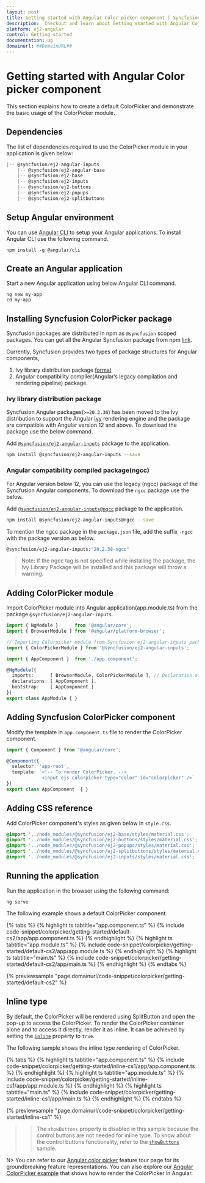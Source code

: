 ```yaml
---
layout: post
title: Getting started with Angular Color picker component | Syncfusion
description:  Checkout and learn about Getting started with Angular Color picker component of Syncfusion Essential JS 2 and more details.
platform: ej2-angular
control: Getting started 
documentation: ug
domainurl: ##DomainURL##
---
```


# Getting started with Angular Color picker component

This section explains how to create a default ColorPicker and demonstrate the basic usage of the ColorPicker module.

## Dependencies

The list of dependencies required to use the ColorPicker module in your application is given below:

```javascript
|-- @syncfusion/ej2-angular-inputs
    |-- @syncfusion/ej2-angular-base
    |-- @syncfusion/ej2-base
    |-- @syncfusion/ej2-inputs
    |-- @syncfusion/ej2-buttons
    |-- @syncfusion/ej2-popups
    |-- @syncfusion/ej2-splitbuttons
```

## Setup Angular environment

You can use [Angular CLI](https://github.com/angular/angular-cli) to setup your Angular applications. To install Angular CLI use the following command.

```
npm install -g @angular/cli
```

## Create an Angular application

Start a new Angular application using below Angular CLI command.

```
ng new my-app
cd my-app
```

## Installing Syncfusion ColorPicker package

Syncfusion packages are distributed in npm as `@syncfusion` scoped packages. You can get all the Angular Syncfusion package from npm [link]( https://www.npmjs.com/search?q=%40syncfusion%2Fej2-angular- ).

Currently, Syncfusion provides two types of package structures for Angular components,
1. Ivy library distribution package [format](https://angular.io/guide/angular-package-format#angular-package-format)
2. Angular compatibility compiler(Angular’s legacy compilation and rendering pipeline) package.

### Ivy library distribution package

Syncfusion Angular packages(`>=20.2.36`) has been moved to the Ivy distribution to support the Angular [Ivy](https://docs.angular.lat/guide/ivy) rendering engine and the package are compatible with Angular version 12 and above. To download the package use the below command.

Add [`@syncfusion/ej2-angular-inputs`](https://www.npmjs.com/package/@syncfusion/ej2-angular-inputs/v/20.2.38) package to the application.

```bash
npm install @syncfusion/ej2-angular-inputs --save
```

### Angular compatibility compiled package(ngcc)

For Angular version below 12, you can use the legacy (ngcc) package of the Syncfusion Angular components. To download the `ngcc` package use the below.

Add [`@syncfusion/ej2-angular-inputs@ngcc`](https://www.npmjs.com/package/@syncfusion/ej2-angular-inputs/v/20.2.38-ngcc) package to the application.

```bash
npm install @syncfusion/ej2-angular-inputs@ngcc --save
```

To mention the ngcc package in the `package.json` file, add the suffix `-ngcc` with the package version as below.

```bash
@syncfusion/ej2-angular-inputs:"20.2.38-ngcc"
```

>Note: If the ngcc tag is not specified while installing the package, the Ivy Library Package will be installed and this package will throw a warning.

## Adding ColorPicker module

Import ColorPicker module into Angular application(app.module.ts) from the package
`@syncfusion/ej2-angular-inputs`.

```typescript
import { NgModule }      from '@angular/core';
import { BrowserModule } from '@angular/platform-browser';

// Importing Colorpicker module from Syncfusion ej2-angular-inputs package.
import { ColorPickerModule } from '@syncfusion/ej2-angular-inputs';

import { AppComponent }  from './app.component';

@NgModule({
  imports:      [ BrowserModule, ColorPickerModule ], // Declaration of ColorPickerModule into NgModule.
  declarations: [ AppComponent ],
  bootstrap:    [ AppComponent ]
})
export class AppModule { }
```

## Adding Syncfusion ColorPicker component

Modify the template in `app.component.ts` file to render the ColorPicker component.

```typescript
import { Component } from '@angular/core';

@Component({
  selector: 'app-root',
  template: `<!-- To render ColorPicker. -->
             <input ejs-colorpicker type="color" id="colorpicker" />`
})
export class AppComponent  { }
```

## Adding CSS reference

Add ColorPicker component's styles as given below in `style.css`.

```css
@import '../node_modules/@syncfusion/ej2-base/styles/material.css';
@import '../node_modules/@syncfusion/ej2-buttons/styles/material.css';
@import '../node_modules/@syncfusion/ej2-popups/styles/material.css';
@import '../node_modules/@syncfusion/ej2-splitbuttons/styles/material.css';
@import '../node_modules/@syncfusion/ej2-inputs/styles/material.css';
```

## Running the application

Run the application in the browser using the following command:

```
ng serve
```

The following example shows a default ColorPicker component.

{% tabs %}
{% highlight ts tabtitle="app.component.ts" %}
{% include code-snippet/colorpicker/getting-started/default-cs2/app/app.component.ts %}
{% endhighlight %}
{% highlight ts tabtitle="app.module.ts" %}
{% include code-snippet/colorpicker/getting-started/default-cs2/app/app.module.ts %}
{% endhighlight %}
{% highlight ts tabtitle="main.ts" %}
{% include code-snippet/colorpicker/getting-started/default-cs2/app/main.ts %}
{% endhighlight %}
{% endtabs %}
  
{% previewsample "page.domainurl/code-snippet/colorpicker/getting-started/default-cs2" %}

## Inline type

By default, the ColorPicker will be rendered using SplitButton and open the pop-up to access the ColorPicker. To render the ColorPicker container alone and to access it directly, render it as inline. It can be achieved by setting the [`inline`](https://ej2.syncfusion.com/angular/documentation/api/color-picker#inline) property to `true`.

The following sample shows the inline type rendering of ColorPicker.

{% tabs %}
{% highlight ts tabtitle="app.component.ts" %}
{% include code-snippet/colorpicker/getting-started/inline-cs1/app/app.component.ts %}
{% endhighlight %}
{% highlight ts tabtitle="app.module.ts" %}
{% include code-snippet/colorpicker/getting-started/inline-cs1/app/app.module.ts %}
{% endhighlight %}
{% highlight ts tabtitle="main.ts" %}
{% include code-snippet/colorpicker/getting-started/inline-cs1/app/main.ts %}
{% endhighlight %}
{% endtabs %}
  
{% previewsample "page.domainurl/code-snippet/colorpicker/getting-started/inline-cs1" %}

>> The `showButtons` property is disabled in this sample because the control buttons are not needed for inline type. To know about the control buttons functionality, refer to the [`showButtons`](./how-to/hide-control-buttons) sample.

N> You can refer to our [Angular color picker](https://www.syncfusion.com/angular-ui-components/angular-color-picker) feature tour page for its groundbreaking feature representations. You can also explore our [Angular ColorPicker example](https://ej2.syncfusion.com/angular/demos/#/material/color-picker/default) that shows how to render the ColorPicker in Angular.